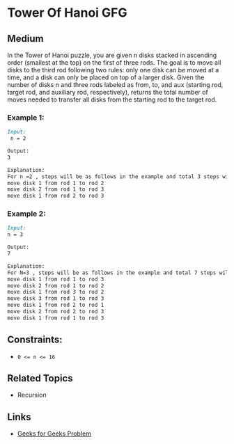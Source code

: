 # Tower Of Hanoi GFG

## Medium

In the Tower of Hanoi puzzle, you are given n disks stacked in ascending order (smallest at the top) on the first of three rods. The goal is to move all disks to the third rod following two rules: only one disk can be moved at a time, and a disk can only be placed on top of a larger disk. Given the number of disks n and three rods labeled as from, to, and aux (starting rod, target rod, and auxiliary rod, respectively),  returns the total number of moves needed to transfer all disks from the starting rod to the target rod.

### Example 1:
```markdown
Input:
 n = 2

Output:
3

Explanation:
For n =2 , steps will be as follows in the example and total 3 steps will be taken.
move disk 1 from rod 1 to rod 2
move disk 2 from rod 1 to rod 3
move disk 1 from rod 2 to rod 3

```

### Example 2:
```markdown
Input:
n = 3

Output:
7

Explanation: 
For N=3 , steps will be as follows in the example and total 7 steps will be taken.
move disk 1 from rod 1 to rod 3
move disk 2 from rod 1 to rod 2
move disk 1 from rod 3 to rod 2
move disk 3 from rod 1 to rod 3
move disk 1 from rod 2 to rod 1
move disk 2 from rod 2 to rod 3
move disk 1 from rod 1 to rod 3

```


## Constraints:
- `0 <= n <= 16`


## Related Topics
- Recursion

## Links
- [Geeks for Geeks Problem](https://www.geeksforgeeks.org/problems/tower-of-hanoi-1587115621/1/)

